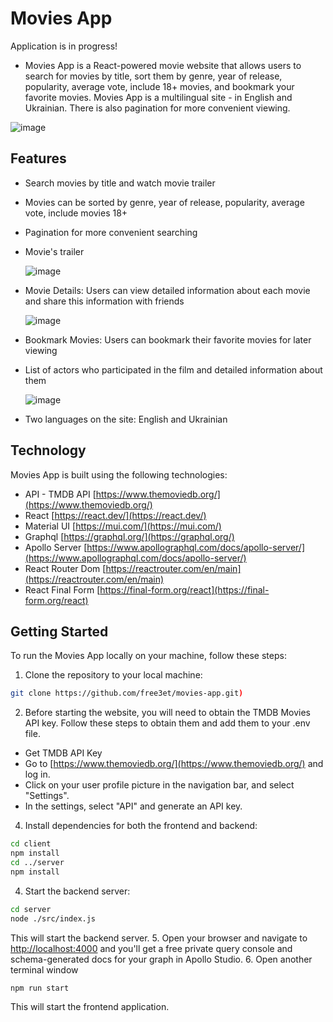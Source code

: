 # Movies App

Application is in progress!

- Movies App is a React-powered movie website that allows users to search for movies by title, sort them by genre, year of release, popularity, average vote, include 18+ movies, and bookmark your favorite movies. Movies App is a multilingual site - in English and Ukrainian. There is also pagination for more convenient viewing.

![image](https://github.com/free3et/movies-app/assets/19286076/9855bbf0-6f75-4b98-9955-7ed2e3b5ddb4)

## Features
- Search movies by title and watch movie trailer
- Movies can be sorted by genre, year of release, popularity, average vote, include movies 18+
- Pagination for more convenient searching
- Movie's trailer
  
  ![image](https://github.com/free3et/movies-app/assets/19286076/c4d6c10d-a9f2-424c-889c-55f38af84208)

- Movie Details: Users can view detailed information about each movie and share this information with friends
  
  ![image](https://github.com/free3et/movies-app/assets/19286076/32cc9359-c269-4582-8917-b72db03f4545)
  
- Bookmark Movies: Users can bookmark their favorite movies for later viewing
- List of actors who participated in the film and detailed information about them
  
  ![image](https://github.com/free3et/movies-app/assets/19286076/4ce38dd3-22c1-4f9b-8415-e01f29083e31)
  
- Two languages on the site: English and Ukrainian

## Technology
Movies App is built using the following technologies:
- API - TMDB API [https://www.themoviedb.org/](https://www.themoviedb.org/)
- React [https://react.dev/](https://react.dev/)
- Material UI [https://mui.com/](https://mui.com/) 
- Graphql [https://graphql.org/](https://graphql.org/)
- Apollo Server [https://www.apollographql.com/docs/apollo-server/](https://www.apollographql.com/docs/apollo-server/)
- React Router Dom [https://reactrouter.com/en/main](https://reactrouter.com/en/main)
- React Final Form [https://final-form.org/react](https://final-form.org/react)

## Getting Started

To run the Movies App locally on your machine, follow these steps:

1. Clone the repository to your local machine:

```bash
git clone https://github.com/free3et/movies-app.git)
```
2. Before starting the website, you will need to obtain the TMDB Movies API key. Follow these steps to obtain them and add them to your .env file.
- Get TMDB API Key
- Go to [https://www.themoviedb.org/](https://www.themoviedb.org/) and log in.
- Click on your user profile picture in the navigation bar, and select "Settings".
- In the settings, select "API" and generate an API key.
4. Install dependencies for both the frontend and backend:
```bash
cd client
npm install
cd ../server
npm install
```
4. Start the backend server:
```bash
cd server
node ./src/index.js
```
This will start the backend server.
5. Open your browser and navigate to [http://localhost:4000](http://localhost:4000) and you'll get a free private query console and schema-generated docs for your graph in Apollo Studio.
6. Open another terminal window
```bash
npm run start
```
This will start the frontend application.


